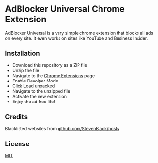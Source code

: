 # AdBlocker Universal Chrome Extension

AdBlocker Universal is a very simple chrome extension that blocks all ads on every site. It even works on sites like YouTube and Business Insider.

## Installation

* Download this repository as a ZIP file
* Unzip the file
* Navigate to the [Chrome Extensions](chrome://extensions) page
* Enable Devolper Mode 
* Click Load unpacked 
* Navigate to the unzipped file
* Activate the new extension
* Enjoy the ad free life!

## Credits

Blacklisted websites from [github.com/StevenBlack/hosts](github.com/StevenBlack/hosts)

## License
[MIT](https://choosealicense.com/licenses/mit/)